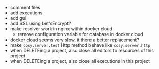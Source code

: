 * comment files
* add executions
* add gui
* add SSL using Let'sEncrypt?
* make resolver work in nginx within docker cloud
  * remove configuration variable for database in docker cloud
* docker cloud seems very slow, it there a better replacement?
* make `cosy.server.test` Http method behave like `cosy.server.http`
* when DELETEing a project, also close all editors to resources of this project
* when DELETEing a project, also close all executions in this project
